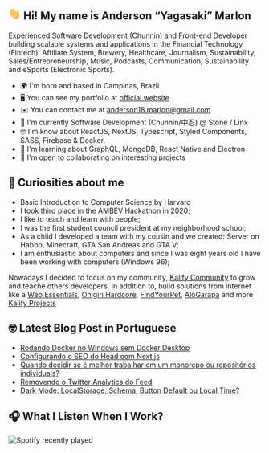 <!-- <img src="https://user-images.githubusercontent.com/23272064/214746886-f454923b-d2c4-4609-9251-cb7c82d8bee7.png"/> -->

<img src="https://github.com/tairosonloa/tairosonloa/blob/main/assets/wave.gif?raw=true" width="25px"/> Hi! My name is Anderson “Yagasaki” Marlon
----------------------------

Experienced Software Development (Chunnin) and Front-end Developer building scalable systems and applications in the Financial Technology (Fintech), Affiliate System, Brewery, Healthcare, Journalism, Sustainability, Sales/Entrepreneurship, Music, Podcasts, Communication, Sustainability and eSports (Electronic Sports).

- 🌍  I'm born and based in Campinas, Brazil
- 🖥️  You can see my portfolio at [official website](http://yagasaki.vercel.app/about)
- ✉️  You can contact me at [anderson18.marlon@gmail.com](mailto:anderson18.marlon@gmail.com)
- 🚀  I'm currently Software Development (Chunnin/中忍) @ Stone / Linx
- 🤓  I'm know about ReactJS, NextJS, Typescript, Styled Components, SASS, Firebase & Docker.
- 🧠  I'm learning about GraphQL, MongoDB, React Native and Electron
- 🤝  I'm open to collaborating on interesting projects

🚀 Curiosities about me
----------------------------

- Basic Introduction to Computer Science by Harvard
- I took third place in the AMBEV Hackathon in 2020;
- I like to teach and learn with people;
- I was the first student council president at my neighborhood school;
- As a child I developed a team with my cousin and we created: Server on Habbo, Minecraft, GTA San Andreas and GTA V;
- I am enthusiastic about computers and since I was eight years old I have been working with computers (Windows 96);

Nowadays I decided to focus on my community, [Kalify Community](https://discord.gg/jhSepmE7nN) to grow and teache others developers. In addition to, build solutions from internet like a [Web Essentials](https://webessentials.vercel.app), [Onigiri Hardcore](https://onigirihardcore.vercel.app), [FindYourPet](https://findyourpet.vercel.app), [AlôGarapa](https://alogarapa.vercel.app/) and more [Kalify Projects](https://kalify.vercel.app/projetos)

🤓 Latest Blog Post in Portuguese
----------------------------
- [Rodando Docker no Windows sem Docker Desktop](https://yagasaki.dev/blog/rodando-docker-no-windows-sem-docker-desktop)
- [Configurando o SEO do Head com Next.js](https://yagasaki.dev/blog/configurando-o-seo-do-head-com-nextjs)
- [Quando decidir se é melhor trabalhar em um monorepo ou repositórios individuais?](https://yagasaki.dev/blog/quando-decidir-se-e-melhor-trabalhar-em-um-monorepo-ou-repositorios-individuais)
- [Removendo o Twitter Analytics do Feed](https://yagasaki.dev/blog/removendo-o-twitter-analytics-do-feed)
- [Dark Mode: LocalStorage, Schema, Button Default ou Local Time?](https://yagasaki.dev/blog/dark-mode-localstorage-scheme-button-default-ou-local-time)

 🎧 What I Listen When I Work?
 ----------------------------
 ![Spotify recently played](https://spotify-recently-played-readme.vercel.app/api?user=12143229276&width=600)
